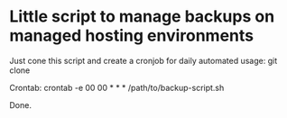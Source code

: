# Little script to manage backups on managed hosting environments

Just cone this script and create a cronjob for daily automated usage:
    git clone

Crontab:
    crontab -e
    00 00 * * * /path/to/backup-script.sh

Done.
